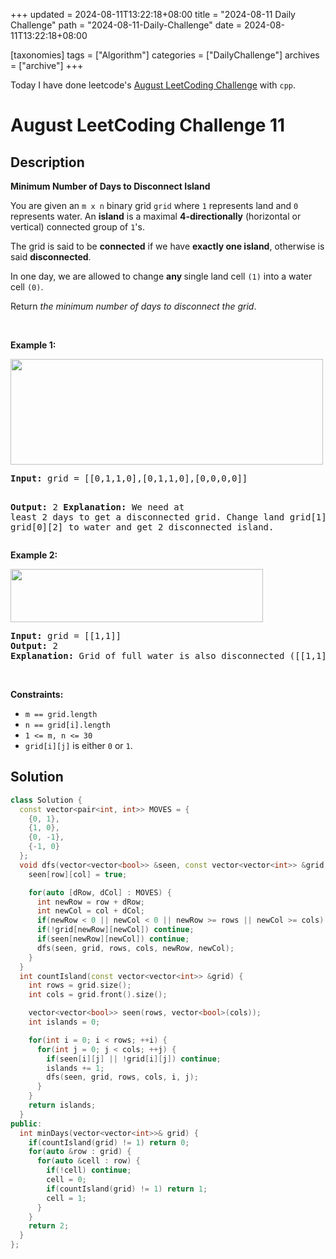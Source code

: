 +++
updated = 2024-08-11T13:22:18+08:00
title = "2024-08-11 Daily Challenge"
path = "2024-08-11-Daily-Challenge"
date = 2024-08-11T13:22:18+08:00

[taxonomies]
tags = ["Algorithm"]
categories = ["DailyChallenge"]
archives = ["archive"]
+++

Today I have done leetcode's [August LeetCoding Challenge](https://leetcode.com/problems/minimum-number-of-days-to-disconnect-island/) with `cpp`.

<!-- more -->

# August LeetCoding Challenge 11

## Description

**Minimum Number of Days to Disconnect Island**

<p>You are given an <code>m x n</code> binary grid <code>grid</code> where <code>1</code> represents land and <code>0</code> represents water. An <strong>island</strong> is a maximal <strong>4-directionally</strong> (horizontal or vertical) connected group of <code>1</code>&#39;s.</p>

<p>The grid is said to be <strong>connected</strong> if we have <strong>exactly one island</strong>, otherwise is said <strong>disconnected</strong>.</p>

<p>In one day, we are allowed to change <strong>any </strong>single land cell <code>(1)</code> into a water cell <code>(0)</code>.</p>

<p>Return <em>the minimum number of days to disconnect the grid</em>.</p>

<p>&nbsp;</p>
<p><strong class="example">Example 1:</strong></p>
<img alt="" src="https://assets.leetcode.com/uploads/2021/12/24/land1.jpg" style="width: 500px; height: 169px;" />
<pre>
<strong>Input:</strong> grid = [[0,1,1,0],[0,1,1,0],[0,0,0,0]]

<strong>Output:</strong> 2
<strong>Explanation:</strong> We need at least 2 days to get a disconnected grid.
Change land grid[1][1] and grid[0][2] to water and get 2 disconnected island.
</pre>

<p><strong class="example">Example 2:</strong></p>
<img alt="" src="https://assets.leetcode.com/uploads/2021/12/24/land2.jpg" style="width: 404px; height: 85px;" />
<pre>
<strong>Input:</strong> grid = [[1,1]]
<strong>Output:</strong> 2
<strong>Explanation:</strong> Grid of full water is also disconnected ([[1,1]] -&gt; [[0,0]]), 0 islands.
</pre>

<p>&nbsp;</p>
<p><strong>Constraints:</strong></p>

<ul>
	<li><code>m == grid.length</code></li>
	<li><code>n == grid[i].length</code></li>
	<li><code>1 &lt;= m, n &lt;= 30</code></li>
	<li><code>grid[i][j]</code> is either <code>0</code> or <code>1</code>.</li>
</ul>


## Solution

``` cpp
class Solution {
  const vector<pair<int, int>> MOVES = {
    {0, 1},
    {1, 0},
    {0, -1},
    {-1, 0}
  };
  void dfs(vector<vector<bool>> &seen, const vector<vector<int>> &grid, int rows, int cols, int row, int col) {
    seen[row][col] = true;

    for(auto [dRow, dCol] : MOVES) {
      int newRow = row + dRow;
      int newCol = col + dCol;
      if(newRow < 0 || newCol < 0 || newRow >= rows || newCol >= cols) continue;
      if(!grid[newRow][newCol]) continue;
      if(seen[newRow][newCol]) continue;
      dfs(seen, grid, rows, cols, newRow, newCol);
    }
  }
  int countIsland(const vector<vector<int>> &grid) {
    int rows = grid.size();
    int cols = grid.front().size();

    vector<vector<bool>> seen(rows, vector<bool>(cols));
    int islands = 0;

    for(int i = 0; i < rows; ++i) {
      for(int j = 0; j < cols; ++j) {
        if(seen[i][j] || !grid[i][j]) continue;
        islands += 1;
        dfs(seen, grid, rows, cols, i, j);
      }
    }
    return islands;
  }
public:
  int minDays(vector<vector<int>>& grid) {
    if(countIsland(grid) != 1) return 0;
    for(auto &row : grid) {
      for(auto &cell : row) {
        if(!cell) continue;
        cell = 0;
        if(countIsland(grid) != 1) return 1;
        cell = 1;
      }
    }
    return 2;
  }
};
```

